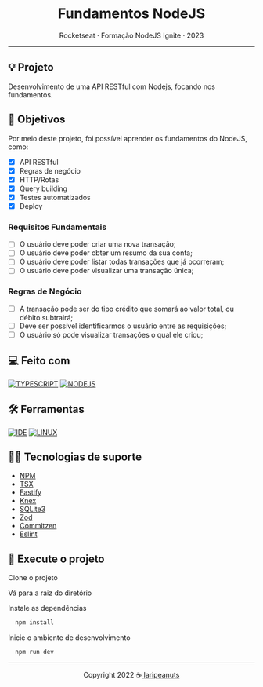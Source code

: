 <div align="center">
  <h1>Fundamentos NodeJS</h1>
  <p>Rocketseat · Formação NodeJS Ignite · 2023</p>
</div>

---

## 💡 Projeto

Desenvolvimento de uma API RESTful com Nodejs, focando nos fundamentos.

## 🎯 Objetivos

Por meio deste projeto, foi possível aprender os fundamentos do NodeJS, como:

- [x] API RESTful
- [x] Regras de negócio
- [x] HTTP/Rotas
- [x] Query building
- [x] Testes automatizados
- [x] Deploy

### Requisitos Fundamentais

- [ ] O usuário deve poder criar uma nova transação;
- [ ] O usuário deve poder obter um resumo da sua conta;
- [ ] O usuário deve poder listar todas transações que já ocorreram;
- [ ] O usuário deve poder visualizar uma transação única;

### Regras de Negócio

- [ ] A transação pode ser do tipo crédito que somará ao valor total, ou débito subtrairá;
- [ ] Deve ser possível identificarmos o usuário entre as requisições;
- [ ] O usuário só pode visualizar transações o qual ele criou;

<!-- ## 🥳 Aplicação

### Preview · [DEMO]()

<p align="center">
  <img src="./.github/preview-01.png" alt="start" width="60%">
</p> -->

## 💻 Feito com

[![TYPESCRIPT](https://img.shields.io/badge/TypeScript-007ACC?style=for-the-badge&logo=typescript&logoColor=white)](https://www.typescriptlang.org/)
[![NODEJS](https://img.shields.io/badge/Node.js-43853D?style=for-the-badge&logo=node.js&logoColor=white)](https://nodejs.org/en/)

## 🛠️ Ferramentas

[![IDE](https://img.shields.io/badge/Visual_studio_code-0078D4?style=for-the-badge&logo=visual%20studio%20code&logoColor=white)](https://code.visualstudio.com/)
[![LINUX](https://img.shields.io/badge/Linux-000000?style=for-the-badge&logo=linux&logoColor=white)](https://pop.system76.com/)

## 🦸‍♂️ Tecnologias de suporte

- [NPM](https://www.npmjs.com/)
- [TSX](https://github.com/esbuild-kit/tsx)
- [Fastify](https://www.fastify.io/)
- [Knex](db/app.db)
- [SQLite3](https://knexjs.org/)
- [Zod](https://zod.dev/)
- [Commitzen](http://commitizen.github.io/cz-cli/)
- [Eslint](https://eslint.org/)

## 🚀 Execute o projeto

Clone o projeto

Vá para a raiz do diretório

Instale as dependências

```bash
  npm install
```

Inicie o ambiente de desenvolvimento

```bash
  npm run dev
```

---

<p align="center">Copyright 2022 ☕<a href="https://github.com/laripeanuts"> laripeanuts</a></p>
